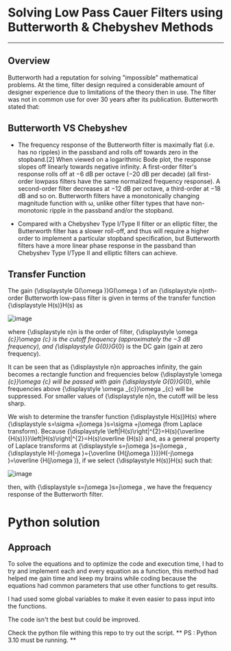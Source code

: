 # Solving Low Pass Cauer Filters using Butterworth & Chebyshev Methods
---
## Overview

Butterworth had a reputation for solving "impossible" mathematical problems. At the time, filter design required a considerable amount of designer experience due to limitations of the theory then in use. The filter was not in common use for over 30 years after its publication. Butterworth stated that:

## Butterworth VS Chebyshev

*   The frequency response of the Butterworth filter is maximally flat (i.e. has no ripples) in the passband and rolls off towards zero in the stopband.[2] When viewed on a logarithmic Bode plot, the response slopes off linearly towards negative infinity. A first-order filter's response rolls off at −6 dB per octave (−20 dB per decade) (all first-order lowpass filters have the same normalized frequency response). A second-order filter decreases at −12 dB per octave, a third-order at −18 dB and so on. Butterworth filters have a monotonically changing magnitude function with ω, unlike other filter types that have non-monotonic ripple in the passband and/or the stopband.

*   Compared with a Chebyshev Type I/Type II filter or an elliptic filter, the Butterworth filter has a slower roll-off, and thus will require a higher order to implement a particular stopband specification, but Butterworth filters have a more linear phase response in the passband than Chebyshev Type I/Type II and elliptic filters can achieve.

## Transfer Function

The gain {\displaystyle G(\omega )}G(\omega ) of an {\displaystyle n}nth-order Butterworth low-pass filter is given in terms of the transfer function {\displaystyle H(s)}H(s) as

![image](https://user-images.githubusercontent.com/91763346/203866875-b2f6edeb-09d4-41b0-b3ed-ae1e92212e36.png)

where {\displaystyle n}n is the order of filter, {\displaystyle \omega _{c}}\omega _{c} is the cutoff frequency (approximately the −3 dB frequency), and {\displaystyle G_{0}}G_{0} is the DC gain (gain at zero frequency).

It can be seen that as {\displaystyle n}n approaches infinity, the gain becomes a rectangle function and frequencies below {\displaystyle \omega _{c}}\omega _{c} will be passed with gain {\displaystyle G_{0}}G_{0}, while frequencies above {\displaystyle \omega _{c}}\omega _{c} will be suppressed. For smaller values of {\displaystyle n}n, the cutoff will be less sharp.

We wish to determine the transfer function {\displaystyle H(s)}H(s) where {\displaystyle s=\sigma +j\omega }s=\sigma +j\omega  (from Laplace transform). Because {\displaystyle \left|H(s)\right|^{2}=H(s){\overline {H(s)}}}\left|H(s)\right|^{2}=H(s)\overline {H(s)} and, as a general property of Laplace transforms at {\displaystyle s=j\omega }s=j\omega , {\displaystyle H(-j\omega )={\overline {H(j\omega )}}}H(-j\omega )=\overline {H(j\omega )}, if we select {\displaystyle H(s)}H(s) such that:

![image](https://user-images.githubusercontent.com/91763346/203867050-c0793ec0-01a1-4295-817c-9223e8deb76e.png)

then, with {\displaystyle s=j\omega }s=j\omega , we have the frequency response of the Butterworth filter.

# Python solution 

## Approach

To solve the equations and to optimize the code and execution time, I had to try and implement each and every equation as a function, this method had helped me gain time and keep my brains while coding because the equations had common parameters that use other functions to get results.

I had used some global variables to make it even easier to pass input into the functions.

The code isn't the best but could be improved.

Check the python file withing this repo to try out the script.
** PS : Python 3.10 must be running. **



